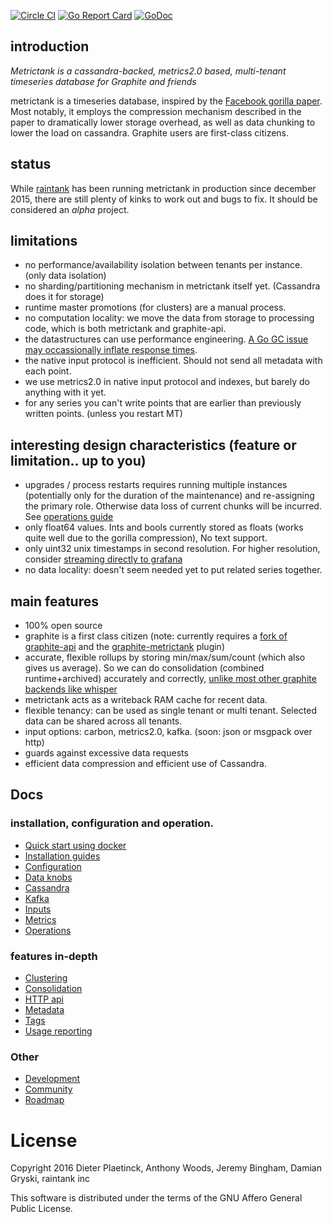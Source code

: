 [![Circle CI](https://circleci.com/gh/raintank/metrictank.svg?style=shield)](https://circleci.com/gh/raintank/metrictank)
[![Go Report Card](https://goreportcard.com/badge/github.com/raintank/metrictank)](https://goreportcard.com/report/github.com/raintank/metrictank)
[![GoDoc](https://godoc.org/github.com/raintank/metrictank?status.svg)](https://godoc.org/github.com/raintank/metrictank)


## introduction
*Metrictank is a cassandra-backed, metrics2.0 based, multi-tenant timeseries database for Graphite and friends*

metrictank is a timeseries database, inspired by the [Facebook gorilla paper](http://www.vldb.org/pvldb/vol8/p1816-teller.pdf).
Most notably, it employs the compression mechanism described in the paper to dramatically lower storage overhead,
as well as data chunking to lower the load on cassandra.  Graphite users are first-class citizens.

## status

While [raintank](http://raintank.io) has been running metrictank in production since december 2015, there are still plenty of kinks to work out
and bugs to fix.  It should be considered an *alpha* project.

## limitations

* no performance/availability isolation between tenants per instance. (only data isolation)
* no sharding/partitioning mechanism in metrictank itself yet.  (Cassandra does it for storage)
* runtime master promotions (for clusters) are a manual process.
* no computation locality: we move the data from storage to processing code, which is both metrictank and graphite-api.
* the datastructures can use performance engineering.   [A Go GC issue may occassionally inflate response times](https://github.com/golang/go/issues/14812).
* the native input protocol is inefficient.  Should not send all metadata with each point.
* we use metrics2.0 in native input protocol and indexes, but barely do anything with it yet.
* for any series you can't write points that are earlier than previously written points. (unless you restart MT)

## interesting design characteristics (feature or limitation.. up to you)

* upgrades / process restarts requires running multiple instances (potentially only for the duration of the maintenance) and re-assigning the primary role.
Otherwise data loss of current chunks will be incurred.  See [operations guide](https://github.com/raintank/metrictank/blob/master/docs/operations.md)
* only float64 values. Ints and bools currently stored as floats (works quite well due to the gorilla compression),
  No text support.
* only uint32 unix timestamps in second resolution.   For higher resolution, consider [streaming directly to grafana](https://blog.raintank.io/using-grafana-with-intels-snap-for-ad-hoc-metric-exploration/)
* no data locality: doesn't seem needed yet to put related series together.

## main features

* 100% open source
* graphite is a first class citizen (note: currently requires a [fork of graphite-api](https://github.com/raintank/graphite-api/)
  and the [graphite-metrictank](https://github.com/raintank/graphite-metrictank) plugin)
* accurate, flexible rollups by storing min/max/sum/count (which also gives us average).
So we can do consolidation (combined runtime+archived) accurately and correctly,
[unlike most other graphite backends like whisper](https://blog.raintank.io/25-graphite-grafana-and-statsd-gotchas/#runtime.consolidation)
* metrictank acts as a writeback RAM cache for recent data.
* flexible tenancy: can be used as single tenant or multi tenant. Selected data can be shared across all tenants.
* input options: carbon, metrics2.0, kafka. (soon: json or msgpack over http)
* guards against excessive data requests
* efficient data compression and efficient use of Cassandra.

## Docs

### installation, configuration and operation.

* [Quick start using docker](https://github.com/raintank/metrictank/blob/master/docs/quick-start-docker.md)
* [Installation guides](https://github.com/raintank/metrictank/blob/master/docs/installation.md)
* [Configuration](https://github.com/raintank/metrictank/blob/master/docs/config.md)
* [Data knobs](https://github.com/raintank/metrictank/blob/master/docs/data-knobs.md)
* [Cassandra](https://github.com/raintank/metrictank/blob/master/docs/cassandra.md)
* [Kafka](https://github.com/raintank/metrictank/blob/master/docs/kafka.md)
* [Inputs](https://github.com/raintank/metrictank/blob/master/docs/inputs.md)
* [Metrics](https://github.com/raintank/metrictank/blob/master/docs/metrics.md)
* [Operations](https://github.com/raintank/metrictank/blob/master/docs/operations.md)

### features in-depth

* [Clustering](https://github.com/raintank/metrictank/blob/master/docs/clustering.md)
* [Consolidation](https://github.com/raintank/metrictank/blob/master/docs/consolidation.md)
* [HTTP api](https://github.com/raintank/metrictank/blob/master/docs/http-api.md)
* [Metadata](https://github.com/raintank/metrictank/blob/master/docs/metadata.md)
* [Tags](https://github.com/raintank/metrictank/blob/master/docs/tags.md)
* [Usage reporting](https://github.com/raintank/metrictank/blob/master/docs/usage-reporting.md)

### Other

* [Development](https://github.com/raintank/metrictank/blob/master/docs/development.md)
* [Community](https://github.com/raintank/metrictank/blob/master/docs/community.md)
* [Roadmap](https://github.com/raintank/metrictank/blob/master/docs/roadmap.md)


License
=======

Copyright 2016 Dieter Plaetinck, Anthony Woods, Jeremy Bingham, Damian Gryski, raintank inc

This software is distributed under the terms of the GNU Affero General Public License.
